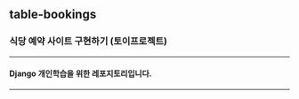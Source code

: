 ## table-bookings

### 식당 예약 사이트 구현하기 (토이프로젝트)

---------------------------

#### Django 개인학습을 위한 레포지토리입니다.

---------------------------
